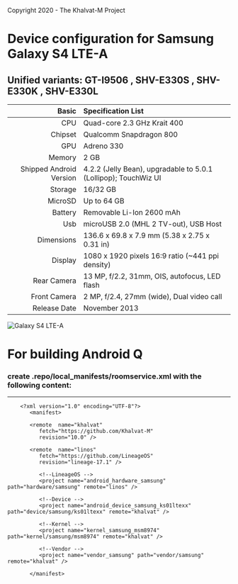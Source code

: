 Copyright 2020 - The Khalvat-M Project

# Device configuration for Samsung Galaxy S4 LTE-A
## Unified variants: GT-I9506 , SHV-E330S , SHV-E330K , SHV-E330L

Basic   | Specification List
-------:|:-------------------------
CPU     | Quad-core 2.3 GHz Krait 400
Chipset | Qualcomm Snapdragon 800
GPU     | Adreno 330
Memory  | 2 GB
Shipped Android Version | 4.2.2 (Jelly Bean), upgradable to 5.0.1 (Lollipop); TouchWiz UI
Storage | 16/32 GB
MicroSD | Up to 64 GB
Battery | Removable Li-Ion 2600 mAh
Usb | microUSB 2.0 (MHL 2 TV-out), USB Host
Dimensions | 136.6 x 69.8 x 7.9 mm (5.38 x 2.75 x 0.31 in)
Display | 1080 x 1920 pixels 16:9 ratio (~441 ppi density)
Rear Camera  | 13 MP, f/2.2, 31mm, OIS, autofocus, LED flash
Front Camera | 2 MP, f/2.4, 27mm (wide), Dual video call
Release Date | November 2013

![Galaxy S4 LTE-A](https://github.com/Khalvat-M/android_device_samsung_ks01ltexx/blob/10.0/information/ks01lte.gif)

# For building Android Q
### create .repo/local_manifests/roomservice.xml with the following content:

***
 
        <?xml version="1.0" encoding="UTF-8"?>
           <manifest>
        
           <remote  name="khalvat"
              fetch="https://github.com/Khalvat-M"
              revision="10.0" />

           <remote  name="linos"
              fetch="https://github.com/LineageOS"
              revision="lineage-17.1" />

              <!--LineageOS -->
              <project name="android_hardware_samsung" path="hardware/samsung" remote="linos" />
        
              <!--Device -->
              <project name="android_device_samsung_ks01ltexx" path="device/samsung/ks01ltexx" remote="khalvat" />
           
              <!--Kernel -->
              <project name="kernel_samsung_msm8974" path="kernel/samsung/msm8974" remote="khalvat" />
    
              <!--Vendor -->
              <project name="vendor_samsung" path="vendor/samsung" remote="khalvat" />
                  
           </manifest>
